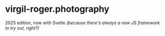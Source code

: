 # virgil-roger.photography

2025 edition, now with Svelte
_(because there's always a new JS framework to try out, right?)_
